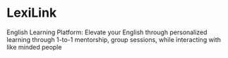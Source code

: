 # LexiLink
English Learning Platform: Elevate your English through personalized learning through 1-to-1 mentorship, group sessions, while interacting with like minded people
